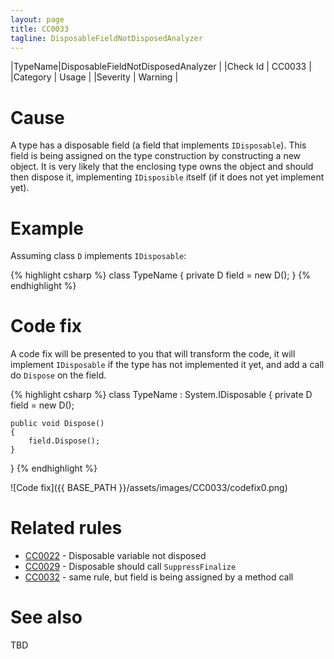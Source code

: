 ```yaml
---
layout: page
title: CC0033
tagline: DisposableFieldNotDisposedAnalyzer
---
```


|TypeName|DisposableFieldNotDisposedAnalyzer |
|Check Id | CC0033 |
|Category | Usage |
|Severity | Warning |

# Cause

A type has a disposable field (a field that implements `IDisposable`). This field
is being assigned on the type construction by constructing a new object. It is very
likely that the enclosing type owns the object and should then dispose it,
implementing `IDisposible` itself (if it does not yet implement yet).

# Example

Assuming class `D` implements `IDisposable`:

{% highlight csharp %}
class TypeName
{
    private D field = new D();
}
{% endhighlight %}

# Code fix

A code fix will be presented to you that will transform the code, it will implement
`IDisposable` if the type has not implemented it yet, and add a call do `Dispose`
on the field.

{% highlight csharp %}
class TypeName : System.IDisposable
{
    private D field = new D();

    public void Dispose()
    {
        field.Dispose();
    }
}
{% endhighlight %}

![Code fix]({{ BASE_PATH }}/assets/images/CC0033/codefix0.png)

# Related rules

* [CC0022](CC0022.html) - Disposable variable not disposed
* [CC0029](CC0029.html) - Disposable should call `SuppressFinalize`
* [CC0032](CC0032.html) - same rule, but field is being assigned by a method call

# See also

TBD
